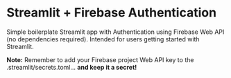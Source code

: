 # Streamlit + Firebase Authentication

Simple boilerplate Streamlit app with Authentication using Firebase Web API (no dependencies required). Intended for users getting started with Streamlit.

**Note:** Remember to add your Firebase project Web API key to the .streamlit/secrets.toml... **and keep it a secret!**
